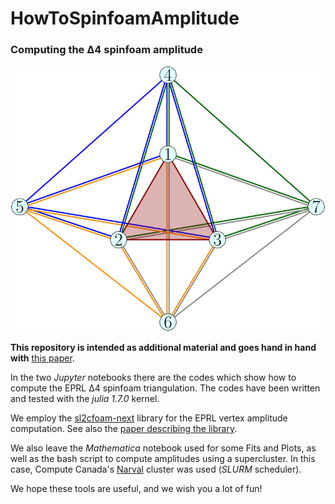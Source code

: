 # HowToSpinfoamAmplitude  

### Computing the Δ4 spinfoam amplitude

![alt text](https://github.com/PietropaoloFrisoni/HowToSpinFoamAmplitude/blob/master/Pics/Triangulation.SVG?raw=true)

**This repository is intended as additional material and goes hand in hand with** [this paper](https://arxiv.org/abs/2202.04360).

In the two *Jupyter* notebooks there are the codes which show how to compute the EPRL Δ4 spinfoam triangulation.
The codes have been written and tested with the *julia 1.7.0* kernel.

We employ the [sl2cfoam-next](https://github.com/qg-cpt-marseille/sl2cfoam-next) library for the EPRL vertex amplitude computation.
See also the [paper describing the library](https://arxiv.org/abs/2107.13952).

We also leave the *Mathematica* notebook used for some Fits and Plots, as well as the bash script to compute amplitudes using a supercluster.
In this case, Compute Canada's [Narval](https://docs.computecanada.ca/wiki/Narval/en) cluster was used (*SLURM* scheduler).

We hope these tools are useful, and we wish you a lot of fun!

